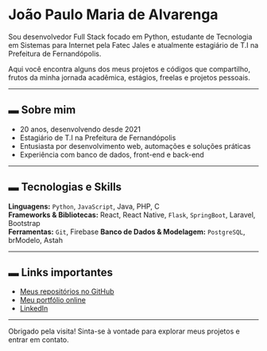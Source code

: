 # João Paulo Maria de Alvarenga

Sou desenvolvedor Full Stack focado em Python, estudante de Tecnologia em Sistemas para Internet pela Fatec Jales e atualmente estagiário de T.I na Prefeitura de Fernandópolis.

Aqui você encontra alguns dos meus projetos e códigos que compartilho, frutos da minha jornada acadêmica, estágios, freelas e projetos pessoais.

---

## ▬ Sobre mim

- 20 anos, desenvolvendo desde 2021  
- Estagiário de T.I na Prefeitura de Fernandópolis  
- Entusiasta por desenvolvimento web, automações e soluções práticas  
- Experiência com banco de dados, front-end e back-end  

---

## ▬ Tecnologias e Skills

**Linguagens:** `Python`, `JavaScript`, Java, PHP, C  
**Frameworks & Bibliotecas:** React, React Native, `Flask`, `SpringBoot`, Laravel, Bootstrap  
**Ferramentas:** `Git`, Firebase
**Banco de Dados & Modelagem:** `PostgreSQL`, brModelo, Astah

---

## ▬ Links importantes

- [Meus repositórios no GitHub](https://github.com/Joao-paulo19?tab=repositories)  
- [Meu portfólio online](https://joao-paulo19.github.io/portfolio/)  
- [LinkedIn](https://www.linkedin.com/in/joao-paul0/)  

---

Obrigado pela visita! Sinta-se à vontade para explorar meus projetos e entrar em contato.
